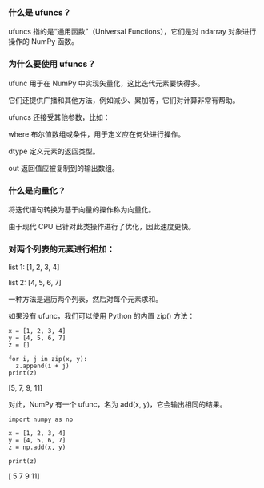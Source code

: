 ### 什么是 ufuncs？

ufuncs 指的是“通用函数”（Universal Functions），它们是对 ndarray 对象进行操作的 NumPy 函数。

### 为什么要使用 ufuncs？

ufunc 用于在 NumPy 中实现矢量化，这比迭代元素要快得多。

它们还提供广播和其他方法，例如减少、累加等，它们对计算非常有帮助。

ufuncs 还接受其他参数，比如：

where 布尔值数组或条件，用于定义应在何处进行操作。

dtype 定义元素的返回类型。

out 返回值应被复制到的输出数组。

### 什么是向量化？

将迭代语句转换为基于向量的操作称为向量化。

由于现代 CPU 已针对此类操作进行了优化，因此速度更快。

### 对两个列表的元素进行相加：

list 1: [1, 2, 3, 4]

list 2: [4, 5, 6, 7]

一种方法是遍历两个列表，然后对每个元素求和。

如果没有 ufunc，我们可以使用 Python 的内置 zip() 方法：

```
x = [1, 2, 3, 4]
y = [4, 5, 6, 7]
z = []

for i, j in zip(x, y):
  z.append(i + j)
print(z)
```

[5, 7, 9, 11]

对此，NumPy 有一个 ufunc，名为 add(x, y)，它会输出相同的结果。

```
import numpy as np

x = [1, 2, 3, 4]
y = [4, 5, 6, 7]
z = np.add(x, y)

print(z)
```

[ 5 7 9 11]
